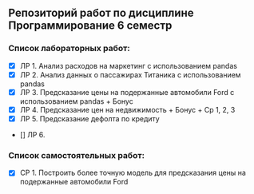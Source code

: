 ## Репозиторий работ по дисциплине Программирование 6 семестр

### Список лабораторных работ:
- [x] ЛР 1. Анализ расходов на маркетинг с использованием pandas
- [x] ЛР 2. Анализ данных о пассажирах Титаника с использованием pandas
- [x] ЛР 3. Предсказание цены на подержанные автомобили Ford с использованием pandas + Бонус
- [x] ЛР 4. Предсказание цен на недвижимость + Бонус + Ср 1, 2, 3
- [x] ЛР 5. Предсказание дефолта по кредиту
- [] ЛР 6.

### Список самостоятельных работ:
- [x] СР 1. Построить более точную модель для предсказания цены на подержанные автомобили Ford
